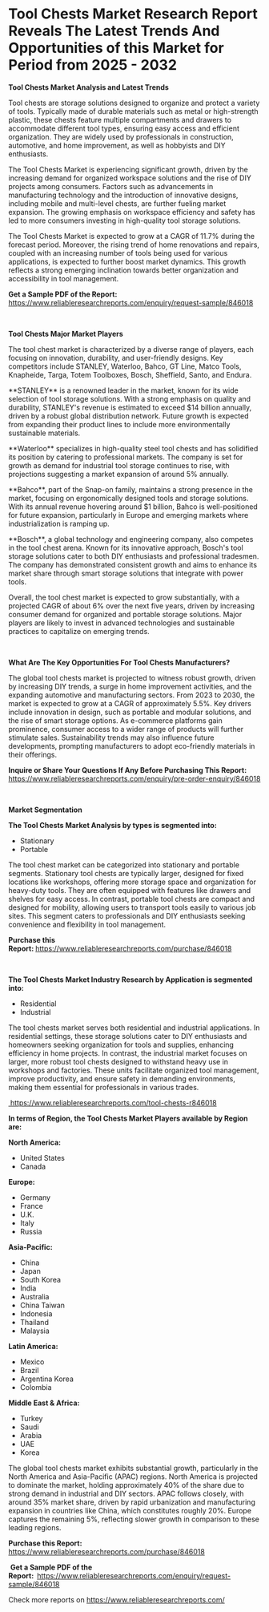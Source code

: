 <p><h1>Tool Chests Market Research Report Reveals The Latest Trends And Opportunities of this Market for Period from 2025 - 2032</h1></p><p><strong>Tool Chests Market Analysis and Latest Trends</strong></p>
<p><p>Tool chests are storage solutions designed to organize and protect a variety of tools. Typically made of durable materials such as metal or high-strength plastic, these chests feature multiple compartments and drawers to accommodate different tool types, ensuring easy access and efficient organization. They are widely used by professionals in construction, automotive, and home improvement, as well as hobbyists and DIY enthusiasts.</p><p>The Tool Chests Market is experiencing significant growth, driven by the increasing demand for organized workspace solutions and the rise of DIY projects among consumers. Factors such as advancements in manufacturing technology and the introduction of innovative designs, including mobile and multi-level chests, are further fueling market expansion. The growing emphasis on workspace efficiency and safety has led to more consumers investing in high-quality tool storage solutions.</p><p>The Tool Chests Market is expected to grow at a CAGR of 11.7% during the forecast period. Moreover, the rising trend of home renovations and repairs, coupled with an increasing number of tools being used for various applications, is expected to further boost market dynamics. This growth reflects a strong emerging inclination towards better organization and accessibility in tool management.</p></p>
<p><strong>Get a Sample PDF of the Report:&nbsp;</strong> <a href="https://www.reliableresearchreports.com/enquiry/request-sample/846018?utm_campaign=2413&utm_medium=2&utm_source=Github&utm_content=ia&utm_term=20022025&utm_id=tool-chests">https://www.reliableresearchreports.com/enquiry/request-sample/846018</a></p>
<p>&nbsp;</p>
<p><strong>Tool Chests Major Market Players</strong></p>
<p><p>The tool chest market is characterized by a diverse range of players, each focusing on innovation, durability, and user-friendly designs. Key competitors include STANLEY, Waterloo, Bahco, GT Line, Matco Tools, Knapheide, Targa, Totem Toolboxes, Bosch, Sheffield, Santo, and Endura.</p><p>**STANLEY** is a renowned leader in the market, known for its wide selection of tool storage solutions. With a strong emphasis on quality and durability, STANLEY's revenue is estimated to exceed $14 billion annually, driven by a robust global distribution network. Future growth is expected from expanding their product lines to include more environmentally sustainable materials.</p><p>**Waterloo** specializes in high-quality steel tool chests and has solidified its position by catering to professional markets. The company is set for growth as demand for industrial tool storage continues to rise, with projections suggesting a market expansion of around 5% annually.</p><p>**Bahco**, part of the Snap-on family, maintains a strong presence in the market, focusing on ergonomically designed tools and storage solutions. With its annual revenue hovering around $1 billion, Bahco is well-positioned for future expansion, particularly in Europe and emerging markets where industrialization is ramping up.</p><p>**Bosch**, a global technology and engineering company, also competes in the tool chest arena. Known for its innovative approach, Bosch's tool storage solutions cater to both DIY enthusiasts and professional tradesmen. The company has demonstrated consistent growth and aims to enhance its market share through smart storage solutions that integrate with power tools.</p><p>Overall, the tool chest market is expected to grow substantially, with a projected CAGR of about 6% over the next five years, driven by increasing consumer demand for organized and portable storage solutions. Major players are likely to invest in advanced technologies and sustainable practices to capitalize on emerging trends.</p></p>
<p>&nbsp;</p>
<p><strong>What Are The Key Opportunities For Tool Chests Manufacturers?</strong></p>
<p><p>The global tool chests market is projected to witness robust growth, driven by increasing DIY trends, a surge in home improvement activities, and the expanding automotive and manufacturing sectors. From 2023 to 2030, the market is expected to grow at a CAGR of approximately 5.5%. Key drivers include innovation in design, such as portable and modular solutions, and the rise of smart storage options. As e-commerce platforms gain prominence, consumer access to a wider range of products will further stimulate sales. Sustainability trends may also influence future developments, prompting manufacturers to adopt eco-friendly materials in their offerings.</p></p>
<p><strong>Inquire or Share Your Questions If Any Before Purchasing This Report:</strong> <a href="https://www.reliableresearchreports.com/enquiry/pre-order-enquiry/846018?utm_campaign=2413&utm_medium=2&utm_source=Github&utm_content=ia&utm_term=20022025&utm_id=tool-chests">https://www.reliableresearchreports.com/enquiry/pre-order-enquiry/846018</a></p>
<p>&nbsp;</p>
<p><strong>Market Segmentation</strong></p>
<p><strong>The Tool Chests Market Analysis by types is segmented into:</strong></p>
<p><ul><li>Stationary</li><li>Portable</li></ul></p>
<p><p>The tool chest market can be categorized into stationary and portable segments. Stationary tool chests are typically larger, designed for fixed locations like workshops, offering more storage space and organization for heavy-duty tools. They are often equipped with features like drawers and shelves for easy access. In contrast, portable tool chests are compact and designed for mobility, allowing users to transport tools easily to various job sites. This segment caters to professionals and DIY enthusiasts seeking convenience and flexibility in tool management.</p></p>
<p><strong>Purchase this Report:&nbsp;</strong><a href="https://www.reliableresearchreports.com/purchase/846018?utm_campaign=2413&utm_medium=2&utm_source=Github&utm_content=ia&utm_term=20022025&utm_id=tool-chests">https://www.reliableresearchreports.com/purchase/846018</a></p>
<p>&nbsp;</p>
<p><strong>The Tool Chests Market Industry Research by Application is segmented into:</strong></p>
<p><ul><li>Residential</li><li>Industrial</li></ul></p>
<p><p>The tool chests market serves both residential and industrial applications. In residential settings, these storage solutions cater to DIY enthusiasts and homeowners seeking organization for tools and supplies, enhancing efficiency in home projects. In contrast, the industrial market focuses on larger, more robust tool chests designed to withstand heavy use in workshops and factories. These units facilitate organized tool management, improve productivity, and ensure safety in demanding environments, making them essential for professionals in various trades.</p></p>
<p><a href="https://www.reliableresearchreports.com/tool-chests-r846018?utm_campaign=2413&utm_medium=2&utm_source=Github&utm_content=ia&utm_term=20022025&utm_id=tool-chests">&nbsp;https://www.reliableresearchreports.com/tool-chests-r846018</a></p>
<p><strong>In terms of Region, the Tool Chests Market Players available by Region are:</strong></p>
<p>
    <p> <strong> North America: </strong>
        <ul>
            <li>United States</li>
            <li>Canada</li>
        </ul>
        </p> 
    <p> <strong> Europe: </strong>
        <ul>
            <li>Germany</li>
            <li>France</li>
            <li>U.K.</li>
            <li>Italy</li>
            <li>Russia</li>
        </ul>
        </p> 
    <p> <strong> Asia-Pacific: </strong>
        <ul>
            <li>China</li>
            <li>Japan</li>
            <li>South Korea</li>
            <li>India</li>
            <li>Australia</li>
            <li>China Taiwan</li>
            <li>Indonesia</li>
            <li>Thailand</li>
            <li>Malaysia</li>
        </ul>
        </p> 
    <p> <strong> Latin America: </strong>
        <ul>
            <li>Mexico</li>
            <li>Brazil</li>
            <li>Argentina Korea</li>
            <li>Colombia</li>
        </ul>
        </p> 
    <p> <strong> Middle East & Africa: </strong>
        <ul>
            <li>Turkey</li>
            <li>Saudi</li>
            <li>Arabia</li>
            <li>UAE</li>
            <li>Korea</li>
        </ul>
    </p>
    </p>
<p><p>The global tool chests market exhibits substantial growth, particularly in the North America and Asia-Pacific (APAC) regions. North America is projected to dominate the market, holding approximately 40% of the share due to strong demand in industrial and DIY sectors. APAC follows closely, with around 35% market share, driven by rapid urbanization and manufacturing expansion in countries like China, which constitutes roughly 20%. Europe captures the remaining 5%, reflecting slower growth in comparison to these leading regions.</p></p>
<p><strong>Purchase this Report: </strong><a href="https://www.reliableresearchreports.com/purchase/846018?utm_campaign=2413&utm_medium=2&utm_source=Github&utm_content=ia&utm_term=20022025&utm_id=tool-chests">https://www.reliableresearchreports.com/purchase/846018</a></p>
<p>&nbsp;<strong>Get a Sample PDF of the Report:&nbsp;&nbsp;</strong><a href="https://www.reliableresearchreports.com/enquiry/request-sample/846018?utm_campaign=2413&utm_medium=2&utm_source=Github&utm_content=ia&utm_term=20022025&utm_id=tool-chests">https://www.reliableresearchreports.com/enquiry/request-sample/846018</a></p>
<p><strong></strong></p>
<p>Check more reports on <a href="https://www.reliableresearchreports.com/?utm_campaign=2413&utm_medium=2&utm_source=Github&utm_content=ia&utm_term=20022025&utm_id=tool-chests">https://www.reliableresearchreports.com/</a></p>